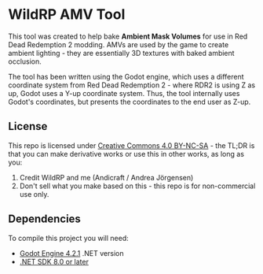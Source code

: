 # WildRP AMV Tool

This tool was created to help bake **Ambient Mask Volumes** for use in Red Dead Redemption 2 modding. AMVs are used 
by the game to create ambient lighting - they are essentially 3D textures with baked ambient occlusion.

The tool has been written using the Godot engine, which uses a different coordinate system from Red Dead Redemption 
2 - where RDR2 is using Z as up, Godot uses a Y-up coordinate system. Thus, the tool internally uses Godot's 
coordinates, but presents the coordinates to the end user as Z-up.

## License

This repo is licensed under [Creative Commons 4.0 BY-NC-SA](https://creativecommons.org/licenses/by-nc/4.0/) - the TL;DR is that you can make derivative works or use this in other works, as long as you:

1. Credit WildRP and me (Andicraft / Andrea Jörgensen)
2. Don't sell what you make based on this - this repo is for non-commercial use only.

## Dependencies

To compile this project you will need:

* [Godot Engine 4.2.1](https://godotengine.org/download/archive/4.2.1-stable/) .NET version
* [.NET SDK 8.0 or later](https://dotnet.microsoft.com/en-us/download)